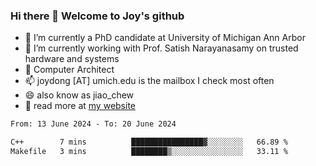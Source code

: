 ### Hi there 👋 Welcome to Joy's github

- 🔭 I’m currently a PhD candidate at University of Michigan Ann Arbor
- 🌱 I’m currently working with Prof. Satish Narayanasamy on trusted hardware and systems
- 👯 Computer Architect
- 📫 joydong [AT] umich.edu is the mailbox I check most often
- 😄 also know as jiao_chew
- 💬 read more at [my website](https://joydddd.github.io/)
<!--START_SECTION:waka-->

```txt
From: 13 June 2024 - To: 20 June 2024

C++        7 mins          ████████████████▓░░░░░░░░   66.89 %
Makefile   3 mins          ████████▒░░░░░░░░░░░░░░░░   33.11 %
```

<!--END_SECTION:waka-->
